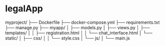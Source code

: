 # legalApp

myproject/
├── Dockerfile
├── docker-compose.yml
├── requirements.txt
├── manage.py
├── myapp/
│   ├── models.py
│   ├── views.py
│   ├── templates/
│   │   ├── registration.html
│   │   └── chat_interface.html
│   └── static/
│       ├── css/
│       │   └── style.css
│       └── js/
│           └── main.js
